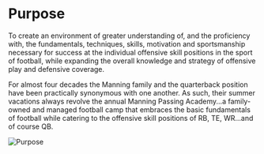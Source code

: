 Purpose
=======

To create an environment of greater understanding of, and the
proficiency with, the fundamentals, techniques, skills, motivation and
sportsmanship necessary for success at the individual offensive skill
positions in the sport of football, while expanding the overall
knowledge and strategy of offensive play and defensive coverage.

For almost four decades the Manning family and the quarterback position
have been practically synonymous with one another. As such, their summer
vacations always revolve the annual Manning Passing Academy...a
family-owned and managed football camp that embraces the basic
fundamentals of football while catering to the offensive skill positions
of RB, TE, WR...and of course QB.

![Purpose](/images/application-registration.jpg)
